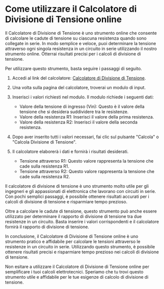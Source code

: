Come utilizzare il Calcolatore di Divisione di Tensione online
==============================================================

Il Calcolatore di Divisione di Tensione è uno strumento online che consente di calcolare le cadute di tensione su ciascuna resistenza quando sono collegate in serie. In modo semplice e veloce, puoi determinare la tensione attraverso ogni singola resistenza in un circuito in serie utilizzando il nostro strumento online. Otterrai risultati precisi per i calcoli di divisione di tensione.

Per utilizzare questo strumento, basta seguire i passaggi di seguito.

1. Accedi al link del calcolatore: [Calcolatore di Divisione di Tensione](https://www.onlinecalculatorsfree.com/it/tools/voltage-divider-calculator.html).
2. Una volta sulla pagina del calcolatore, troverai un modulo di input.
3. Inserisci i valori richiesti nel modulo. Il modulo richiede i seguenti dati:
    
    
    - Valore della tensione di ingresso (Vin): Questo è il valore della tensione che si desidera suddividere tra le resistenze.
    - Valore della resistenza R1: Inserisci il valore della prima resistenza.
    - Valore della resistenza R2: Inserisci il valore della seconda resistenza.
4. Dopo aver inserito tutti i valori necessari, fai clic sul pulsante "Calcola" o "Calcola Divisione di Tensione".
5. Il calcolatore elaborerà i dati e fornirà i risultati desiderati.
    
    
    - Tensione attraverso R1: Questo valore rappresenta la tensione che cade sulla resistenza R1.
    - Tensione attraverso R2: Questo valore rappresenta la tensione che cade sulla resistenza R2.

Il calcolatore di divisione di tensione è uno strumento molto utile per gli ingegneri e gli appassionati di elettronica che lavorano con circuiti in serie. Con pochi semplici passaggi, è possibile ottenere risultati accurati per i calcoli di divisione di tensione e risparmiare tempo prezioso.

Oltre a calcolare le cadute di tensione, questo strumento può anche essere utilizzato per determinare il rapporto di divisione di tensione tra due resistenze in un circuito. Basta inserire i valori corrispondenti e il calcolatore fornirà il rapporto di divisione di tensione.

In conclusione, il Calcolatore di Divisione di Tensione online è uno strumento pratico e affidabile per calcolare le tensioni attraverso le resistenze in un circuito in serie. Utilizzando questo strumento, è possibile ottenere risultati precisi e risparmiare tempo prezioso nei calcoli di divisione di tensione.

Non esitare a utilizzare il Calcolatore di Divisione di Tensione online per semplificare i tuoi calcoli elettrotecnici. Speriamo che tu trovi questo strumento utile e affidabile per le tue esigenze di calcolo di divisione di tensione.